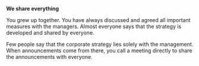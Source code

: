 **We share everything**

You grew up together. You have always discussed and agreed all important measures with the managers. Almost everyone says that the strategy is developed and shared by everyone.

Few people say that the corporate strategy lies solely with the management. When announcements come from there, you call a meeting directly to share the announcements with everyone.
